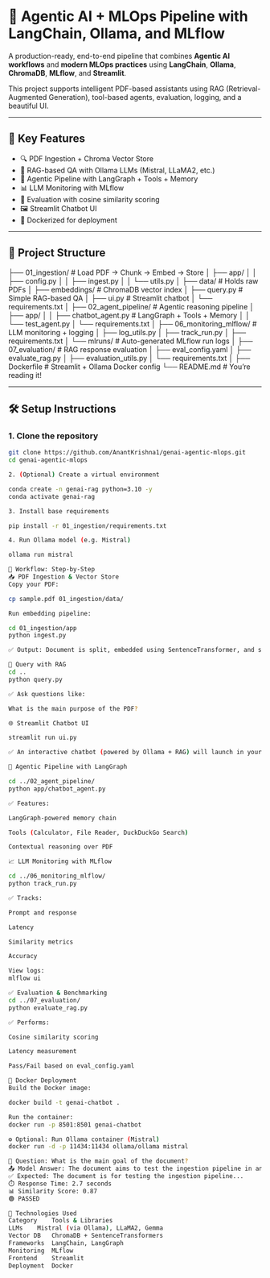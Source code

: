 # 🤖 Agentic AI + MLOps Pipeline with LangChain, Ollama, and MLflow

A production-ready, end-to-end pipeline that combines **Agentic AI workflows** and **modern MLOps practices** using **LangChain**, **Ollama**, **ChromaDB**, **MLflow**, and **Streamlit**.

This project supports intelligent PDF-based assistants using RAG (Retrieval-Augmented Generation), tool-based agents, evaluation, logging, and a beautiful UI.

---

## 🧠 Key Features

- 🔍 PDF Ingestion + Chroma Vector Store  
- 🤖 RAG-based QA with Ollama LLMs (Mistral, LLaMA2, etc.)  
- 🧠 Agentic Pipeline with LangGraph + Tools + Memory  
- 📊 LLM Monitoring with MLflow  
- 🧪 Evaluation with cosine similarity scoring  
- 🖼️ Streamlit Chatbot UI  
- 🐳 Dockerized for deployment  

---

## 📁 Project Structure

├── 01_ingestion/ # Load PDF → Chunk → Embed → Store
│ ├── app/
│ │ ├── config.py
│ │ ├── ingest.py
│ │ └── utils.py
│ ├── data/ # Holds raw PDFs
│ ├── embeddings/ # ChromaDB vector index
│ ├── query.py # Simple RAG-based QA
│ ├── ui.py # Streamlit chatbot
│ └── requirements.txt
│
├── 02_agent_pipeline/ # Agentic reasoning pipeline
│ ├── app/
│ │ ├── chatbot_agent.py # LangGraph + Tools + Memory
│ │ └── test_agent.py
│ └── requirements.txt
│
├── 06_monitoring_mlflow/ # LLM monitoring + logging
│ ├── log_utils.py
│ ├── track_run.py
│ ├── requirements.txt
│ └── mlruns/ # Auto-generated MLflow run logs
│
├── 07_evaluation/ # RAG response evaluation
│ ├── eval_config.yaml
│ ├── evaluate_rag.py
│ ├── evaluation_utils.py
│ └── requirements.txt
│
├── Dockerfile # Streamlit + Ollama Docker config
└── README.md # You’re reading it!


---

## 🛠️ Setup Instructions

### 1. Clone the repository

```bash
git clone https://github.com/AnantKrishna1/genai-agentic-mlops.git
cd genai-agentic-mlops

2. (Optional) Create a virtual environment

conda create -n genai-rag python=3.10 -y
conda activate genai-rag

3. Install base requirements

pip install -r 01_ingestion/requirements.txt

4. Run Ollama model (e.g. Mistral)

ollama run mistral

🔄 Workflow: Step-by-Step
📥 PDF Ingestion & Vector Store
Copy your PDF:

cp sample.pdf 01_ingestion/data/

Run embedding pipeline:

cd 01_ingestion/app
python ingest.py

✅ Output: Document is split, embedded using SentenceTransformer, and stored in ChromaDB.

💬 Query with RAG
cd ..
python query.py

✅ Ask questions like:

What is the main purpose of the PDF?

🌐 Streamlit Chatbot UI

streamlit run ui.py

✅ An interactive chatbot (powered by Ollama + RAG) will launch in your browser.

🧠 Agentic Pipeline with LangGraph

cd ../02_agent_pipeline/
python app/chatbot_agent.py

✅ Features:

LangGraph-powered memory chain

Tools (Calculator, File Reader, DuckDuckGo Search)

Contextual reasoning over PDF

📈 LLM Monitoring with MLflow

cd ../06_monitoring_mlflow/
python track_run.py

✅ Tracks:

Prompt and response

Latency

Similarity metrics

Accuracy

View logs:
mlflow ui

✅ Evaluation & Benchmarking
cd ../07_evaluation/
python evaluate_rag.py

✅ Performs:

Cosine similarity scoring

Latency measurement

Pass/Fail based on eval_config.yaml

🐳 Docker Deployment
Build the Docker image:

docker build -t genai-chatbot .

Run the container:
docker run -p 8501:8501 genai-chatbot

⚙️ Optional: Run Ollama container (Mistral)
docker run -d -p 11434:11434 ollama/ollama mistral

🔹 Question: What is the main goal of the document?
📤 Model Answer: The document aims to test the ingestion pipeline in an Agentic AI + MLOps project.
✅ Expected: The document is for testing the ingestion pipeline...
⏱️ Response Time: 2.7 seconds
📊 Similarity Score: 0.87
🟢 PASSED

🧰 Technologies Used
Category	Tools & Libraries
LLMs	Mistral (via Ollama), LLaMA2, Gemma
Vector DB	ChromaDB + SentenceTransformers
Frameworks	LangChain, LangGraph
Monitoring	MLflow
Frontend	Streamlit
Deployment	Docker

